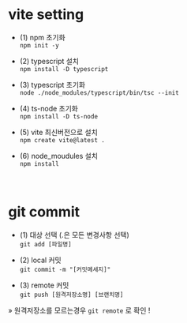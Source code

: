 # vite setting
- (1) npm 초기화  
` npm init -y `

- (2) typescript 설치  
` npm install -D typescript `

- (3) typescript 초기화  
` node ./node_modules/typescript/bin/tsc --init `

- (4) ts-node 초기화  
` npm install -D ts-node `

- (5) vite 최신버전으로 설치  
` npm create vite@latest . `

- (6) node_moudules 설치  
` npm install `
<br><br><br>

# git commit
- (1) 대상 선택 (.은 모든 변경사항 선택)  
` git add [파일명]  `

- (2) local 커밋  
` git commit -m "[커밋메세지]" `

- (3) remote 커밋  
` git push [원격저장소명] [브랜치명] `

» 원격저장소를 모르는경우 `git remote` 로 확인 !